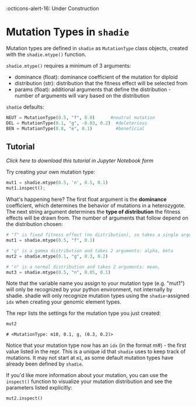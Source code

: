 :octicons-alert-16: Under Construction

# Mutation Types in `shadie`

Mutation types are defined in `shadie` as `MutationType` class objects, created with the `shadie.mtype()` function. 

`shadie.mtype()` requires a minimum of 3 arguments:

* dominance (float): dominance coefficient of the mutation for diploid
* distribution (str): distribution that the fitness effect will be selected from
* params (float): additional arguments that define the distribution - number of arguments will vary based on the distribution 

`shadie` defaults:
```py
NEUT = MutationType(0.5, "f", 0.0)		#neutral mutation
DEL = MutationType(0.1, "g", -0.03, 0.2)  #deleterious
BEN = MutationType(0.8, "e", 0.1)         #beneficial
```

## Tutorial
*Click here to download this tutorial in Jupyter Notebook form*

Try creating your own mutation type:
```py
mut1 = shadie.mtype(0.5, 'n', 0.5, 0.1)
mut1.inspect();
```

What's happening here? The first float argument is the **dominance** coefficient, which determines the behavior of mutations in a heterozygote. The next string argument determines the **type of distribution** the fitness effects will be drawn from. The number of arguments that follow depend on the distribution chosen:

```py
# "f" is fixed fitness effect (no distribution), so takes a single argument
mut1 = shadie.mtype(0.5, "f", 0.1)

# "g" is a gamma distribution and takes 2 arguments: alpha, beta
mut2 = shadie.mtype(0.1, "g", 0.3, 0.2)

# "n" is a normal distribution and takes 2 arguments: mean, 
mut3 = shadie.mtype(0.5, "n", 0.05, 0.1)
```

Note that the variable name you assign to your mutation type (e.g. "mut1") will only be recognized by your python environment, not internally by shadie. shadie will only recognize mutation types using the `shadie`-assigned `idx` when creating your genomic element types. 

The repr lists the settings for the mutation type you just created:

```py
mut2
```
`# <MutationType: m10, 0.1, g, (0.3, 0.2)>`

Notice that your mutation type now has an `idx` (in the format m#) - the first value listed in the repr. This is a unique id that `shadie` uses to keep track of mutations. It may not start at `m1`, as some default mutation types have already been defined by `shadie`. 

If you'd like more information about your mutation, you can use the `inspect()` function to visualize your mutation distribution and see the parameters listed explicitly:

```py
mut2.inspect()
```
